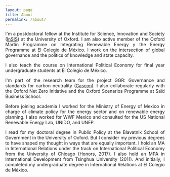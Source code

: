 ```yaml
---
layout: page
title: About
permalink: /about/
---
```


<p align="justify"> I'm a postdoctoral fellow at the Institute for Science, Innovation and Society (<a href="https://www.insis.ox.ac.uk/">InSIS</a>) at the University of Oxford. I am also active member of the Oxford Martin Programme on Integrating Renewable Energy y the Energy Programme at El Colegio de México. I work on the intersection of global governance and the politics of knowledge and state capacity. </p>

<p align="justify">
I also teach the course on International Political Economy for final year undergraduate students at El Colegio de México.</p>

<p align="justify">  I'm part of the research team for the project GGR: Governance and standards for carbon neutrality (<a href="https://www.insis.ox.ac.uk/gascon-ggrs-governance-and-standards-carbon-neutrality">Gascon</a>). I also collaborate regularly with the Oxford Net Zero Initiative and the Oxford Scenarios Programme at Saïd Business School.</p>

<p align="justify"> Before joining academia I worked for the Ministry of Energy of Mexico in charge of climate policy for the energy sector and on renewable energy planning. I also worked for WWF Mexico and consulted for the US National Renewable Energy Lab, UNIDO, and UNEP. </p>

<p align="justify"> I read for my doctoral degree in Public Policy at the Blavatnik School of Government in the University of Oxford. But I consider my previous degrees to have shaped my thought in ways that are equally important. I hold an MA in International Relations under the track on International Political Economy from the University of Chicago (Honors, 2017).  I also hold an MPA in International Development from Tsinghua University (2011). And initially, I completed my undergraduate degree in International Relations at El Colegio de México.
